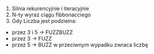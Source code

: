 1. Silnia rekurencyjnie i iteracyjnie
2. N-ty wyraz ciągu fibbonacciego
3. Gdy Liczba jest podzielna:
  - przez 3 i 5 -> FUZZBUZZ
  - przez 3 -> FUZZ
  - przez 5 -> BUZZ
  w przeciwnym wypadku zwraca liczbę
